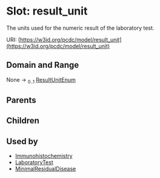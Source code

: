 
# Slot: result_unit


The units used for the numeric result of the laboratory test.

URI: [https://w3id.org/pcdc/model/result_unit](https://w3id.org/pcdc/model/result_unit)


## Domain and Range

None &#8594;  <sub>0..1</sub> [ResultUnitEnum](ResultUnitEnum.md)

## Parents


## Children


## Used by

 * [Immunohistochemistry](Immunohistochemistry.md)
 * [LaboratoryTest](LaboratoryTest.md)
 * [MinimalResidualDisease](MinimalResidualDisease.md)
